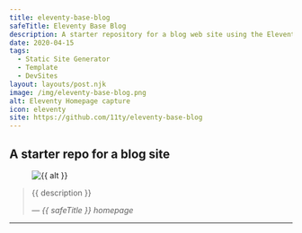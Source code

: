 ```yaml
---
title: eleventy-base-blog
safeTitle: Eleventy Base Blog
description: A starter repository for a blog web site using the Eleventy static site generator.
date: 2020-04-15
tags:
  - Static Site Generator
  - Template
  - DevSites
layout: layouts/post.njk
image: /img/eleventy-base-blog.png
alt: Eleventy Homepage capture
icon: eleventy
site: https://github.com/11ty/eleventy-base-blog
---
```


<div class="box">

## A starter repo for a blog site

<figure class="image">
<img alt="{{ alt }}" src="{{ image }}">
</figure>

> {{ description }}
>
> <cite>&mdash; {{ safeTitle }} homepage</cite>

</div>

---